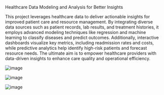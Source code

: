Healthcare Data Modeling and Analysis for Better Insights

This project leverages healthcare data to deliver actionable insights for improved patient care and resource management. By integrating diverse data sources such as patient records, lab results, and treatment histories, it employs advanced modeling techniques like regression and machine learning to classify diseases and predict outcomes. Additionally, interactive dashboards visualize key metrics, including readmission rates and costs, while predictive analytics help identify high-risk patients and forecast resource needs. The ultimate aim is to empower healthcare providers with data-driven insights to enhance care quality and operational efficiency.


![image](https://github.com/user-attachments/assets/fa0ced3f-671e-41af-9f4c-84943fc85602)



![image](https://github.com/user-attachments/assets/669cda13-9dc3-4154-bf08-e380aae24702)



![image](https://github.com/user-attachments/assets/1107f2c5-4dbd-4ad0-b19e-a85e8901080e)


